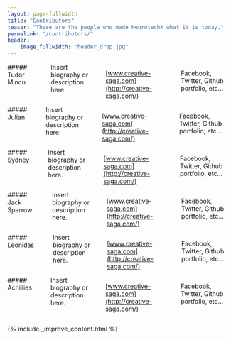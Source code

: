```yaml
---
layout: page-fullwidth
title: "Contributors"
teaser: "These are the people who made NeurotechX what it is today."
permalink: "/contributors/"
header:
    image_fullwidth: "header_drop.jpg"
---
```

<div class="medium-4 columns" markdown="1">
##### Tudor Mincu
<hr>
Insert biography or description here.

[www.creative-saga.com](http://creative-saga.com/)

Facebook, Twitter, Github portfolio, etc...
</div>

<div class="medium-4 columns" markdown="1">
##### Julian
<hr>
Insert biography or description here.

[www.creative-saga.com](http://creative-saga.com/)

Facebook, Twitter, Github portfolio, etc...
</div>

<div class="medium-4 columns" markdown="1">
##### Sydney
<hr>
Insert biography or description here.

[www.creative-saga.com](http://creative-saga.com/)

Facebook, Twitter, Github portfolio, etc...
</div>

<div class="medium-4 columns" markdown="1">
##### Jack Sparrow
<hr>
Insert biography or description here.

[www.creative-saga.com](http://creative-saga.com/)

Facebook, Twitter, Github portfolio, etc...
</div>

<div class="medium-4 columns" markdown="1">
##### Leonidas
<hr>
Insert biography or description here.

[www.creative-saga.com](http://creative-saga.com/)

Facebook, Twitter, Github portfolio, etc...
</div>

<div class="medium-4 columns" markdown="1">
##### Achillies
<hr>
Insert biography or description here.

[www.creative-saga.com](http://creative-saga.com/)

Facebook, Twitter, Github portfolio, etc...
</div>

{% include _improve_content.html %}
